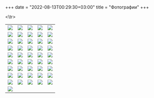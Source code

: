 +++
date = "2022-08-13T00:29:30+03:00"
title = "Фотографии"
+++
<table>

<tr><td><a href="Photos/1.jpg" data-lightbox="conf"><img src="Previews/1.jpg" /></a></td><td><a href="Photos/2.jpg" data-lightbox="conf"><img src="Previews/2.jpg" /></a></td><td><a href="Photos/3.jpg" data-lightbox="conf"><img src="Previews/3.jpg" /></a></td><td><a href="Photos/4.jpg" data-lightbox="conf"><img src="Previews/4.jpg" /></a></td><td><a href="Photos/5.jpg" data-lightbox="conf"><img src="Previews/5.jpg" /></a></td></tr><tr><td><a href="Photos/6.jpg" data-lightbox="conf"><img src="Previews/6.jpg" /></a></td><td><a href="Photos/7.jpg" data-lightbox="conf"><img src="Previews/7.jpg" /></a></td><td><a href="Photos/8.jpg" data-lightbox="conf"><img src="Previews/8.jpg" /></a></td><td><a href="Photos/9.jpg" data-lightbox="conf"><img src="Previews/9.jpg" /></a></td><td><a href="Photos/10.jpg" data-lightbox="conf"><img src="Previews/10.jpg" /></a></td></tr><tr><td><a href="Photos/11.jpg" data-lightbox="conf"><img src="Previews/11.jpg" /></a></td><td><a href="Photos/12.jpg" data-lightbox="conf"><img src="Previews/12.jpg" /></a></td><td><a href="Photos/13.jpg" data-lightbox="conf"><img src="Previews/13.jpg" /></a></td><td><a href="Photos/14.jpg" data-lightbox="conf"><img src="Previews/14.jpg" /></a></td><td><a href="Photos/15.jpg" data-lightbox="conf"><img src="Previews/15.jpg" /></a></td></tr><tr><td><a href="Photos/16.jpg" data-lightbox="conf"><img src="Previews/16.jpg" /></a></td><td><a href="Photos/17.jpg" data-lightbox="conf"><img src="Previews/17.jpg" /></a></td><td><a href="Photos/18.jpg" data-lightbox="conf"><img src="Previews/18.jpg" /></a></td><td><a href="Photos/19.jpg" data-lightbox="conf"><img src="Previews/19.jpg" /></a></td><td><a href="Photos/20.jpg" data-lightbox="conf"><img src="Previews/20.jpg" /></a></td></tr><tr><td><a href="Photos/21.jpg" data-lightbox="conf"><img src="Previews/21.jpg" /></a></td><td><a href="Photos/22.jpg" data-lightbox="conf"><img src="Previews/22.jpg" /></a></td><td><a href="Photos/23.jpg" data-lightbox="conf"><img src="Previews/23.jpg" /></a></td><td><a href="Photos/24.jpg" data-lightbox="conf"><img src="Previews/24.jpg" /></a></td><td><a href="Photos/25.jpg" data-lightbox="conf"><img src="Previews/25.jpg" /></a></td></tr><tr><td><a href="Photos/26.jpg" data-lightbox="conf"><img src="Previews/26.jpg" /></a></td><td><a href="Photos/27.jpg" data-lightbox="conf"><img src="Previews/27.jpg" /></a></td><td><a href="Photos/28.jpg" data-lightbox="conf"><img src="Previews/28.jpg" /></a></td><td><a href="Photos/29.jpg" data-lightbox="conf"><img src="Previews/29.jpg" /></a></td><td><a href="Photos/30.jpg" data-lightbox="conf"><img src="Previews/30.jpg" /></a></td></tr><tr><td><a href="Photos/31.jpg" data-lightbox="conf"><img src="Previews/31.jpg" /></a></td><td><a href="Photos/32.jpg" data-lightbox="conf"><img src="Previews/32.jpg" /></a></td><td><a href="Photos/33.jpg" data-lightbox="conf"><img src="Previews/33.jpg" /></a></td><td><a href="Photos/34.jpg" data-lightbox="conf"><img src="Previews/34.jpg" /></a></td><td><a href="Photos/35.jpg" data-lightbox="conf"><img src="Previews/35.jpg" /></a></td></tr><tr><td><a href="Photos/36.jpg" data-lightbox="conf"><img src="Previews/36.jpg" /></a></td><td><a href="Photos/37.jpg" data-lightbox="conf"><img src="Previews/37.jpg" /></a></td><td><a href="Photos/38.jpg" data-lightbox="conf"><img src="Previews/38.jpg" /></a></td><td><a href="Photos/39.jpg" data-lightbox="conf"><img src="Previews/39.jpg" /></a></td><td><a href="Photos/40.jpg" data-lightbox="conf"><img src="Previews/40.jpg" /></a></td></tr><tr><td><a href="Photos/41.jpg" data-lightbox="conf"><img src="Previews/41.jpg" /></a></td><td><a href="Photos/42.jpg" data-lightbox="conf"><img src="Previews/42.jpg" /></a></td><td><a href="Photos/43.jpg" data-lightbox="conf"><img src="Previews/43.jpg" /></a></td><td><a href="Photos/44.jpg" data-lightbox="conf"><img src="Previews/44.jpg" /></a></td><td><a href="Photos/45.jpg" data-lightbox="conf"><img src="Previews/45.jpg" /></a></td></tr>
<tr>
<td><a href="Photos/46.jpg" data-lightbox="conf" />
<img src="Previews/46.jpg" /></td>
<\tr>

</table>
